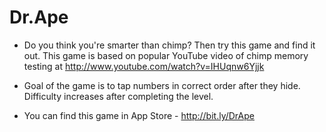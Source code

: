 # Dr.Ape

* Do you think you're smarter than chimp? Then try this game and find it out. This game is based on popular YouTube video of chimp memory testing at http://www.youtube.com/watch?v=IHUqnw6Yjjk

* Goal of the game is to tap numbers in correct order after they hide. Difficulty increases after completing the level.

* You can find this game in App Store - http://bit.ly/DrApe
